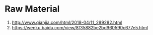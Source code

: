 # Raw Material

1. http://www.qianjia.com/html/2018-04/11_289282.html
2. https://wenku.baidu.com/view/8f35882be2bd960590c677e5.html
